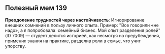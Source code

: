 ## Полезный мем 139

**Преодоление трудностей через настойчивость**: Игнорирование внешних сомнений в пользу личного опыта. Пример: "Все говорили «не надо», а я попробовала: семейный бизнес. Мой опыт разделения ролей" (ID 7009) — студент делится историей, как несмотря на предубеждения, применил знания на практике, разделив роли в семье, что учит упорству.